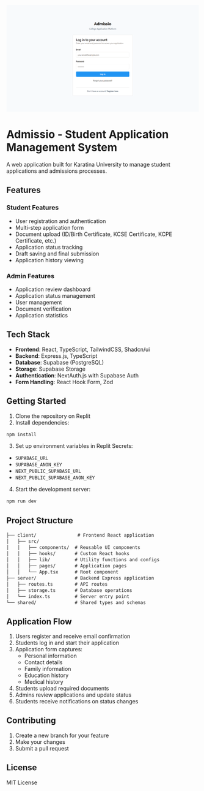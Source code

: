 ![App Screenshot](attached_assets/admissio-login.png)
# Admissio - Student Application Management System

A web application built for Karatina University to manage student applications and admissions processes.

## Features

### Student Features
- User registration and authentication
- Multi-step application form
- Document upload (ID/Birth Certificate, KCSE Certificate, KCPE Certificate, etc.)
- Application status tracking
- Draft saving and final submission
- Application history viewing

### Admin Features
- Application review dashboard
- Application status management
- User management
- Document verification
- Application statistics

## Tech Stack

- **Frontend**: React, TypeScript, TailwindCSS, Shadcn/ui
- **Backend**: Express.js, TypeScript
- **Database**: Supabase (PostgreSQL)
- **Storage**: Supabase Storage
- **Authentication**: NextAuth.js with Supabase Auth
- **Form Handling**: React Hook Form, Zod

## Getting Started

1. Clone the repository on Replit
2. Install dependencies:
```bash
npm install
```

3. Set up environment variables in Replit Secrets:
- `SUPABASE_URL`
- `SUPABASE_ANON_KEY`
- `NEXT_PUBLIC_SUPABASE_URL`
- `NEXT_PUBLIC_SUPABASE_ANON_KEY`

4. Start the development server:
```bash
npm run dev
```

## Project Structure

```
├── client/               # Frontend React application
│   ├── src/
│   │   ├── components/  # Reusable UI components
│   │   ├── hooks/       # Custom React hooks
│   │   ├── lib/         # Utility functions and configs
│   │   ├── pages/       # Application pages
│   │   └── App.tsx      # Root component
├── server/              # Backend Express application
│   ├── routes.ts        # API routes
│   ├── storage.ts       # Database operations
│   └── index.ts         # Server entry point
└── shared/              # Shared types and schemas
```

## Application Flow

1. Users register and receive email confirmation
2. Students log in and start their application
3. Application form captures:
   - Personal information
   - Contact details
   - Family information
   - Education history
   - Medical history
4. Students upload required documents
5. Admins review applications and update status
6. Students receive notifications on status changes

## Contributing

1. Create a new branch for your feature
2. Make your changes
3. Submit a pull request

## License

MIT License
